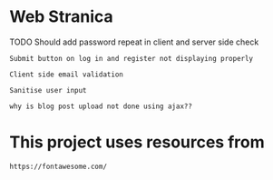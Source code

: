 # Web Stranica

TODO
    Should add password repeat in client and server side check

    Submit button on log in and register not displaying properly

    Client side email validation

    Sanitise user input

    why is blog post upload not done using ajax??


# This project uses resources from
    https://fontawesome.com/